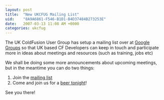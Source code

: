 ```yaml
---
layout: post
title:  "New UKCFUG Mailing List"
uid:	"8A9A6861-F546-B1D1-B4D37484B273253E"
date:   2007-03-13 11:08 AM +0000
categories: ukcfug
---
```

The UK ColdFusion User Group has setup a mailing list over at <a href="http://groups.google.com/group/ukcfug">Google Groups</a> so that UK based CF Developers can keep in touch and participate more in ideas about meetings and resources (such as training, jobs etc) 

We shall be doing some more announcements about upcoming meetings, but in the meantime you can do two things:

<ol>
<li>Join the <a href="http://groups.google.com/group/ukcfug">mailing list</a></li>
<li>Come and join us for a <a href="http://www.markdrew.co.uk/blog/index.cfm/2007/3/9/CFDrinks-Reminder-Tue-13th-of-March">beer tonight</a>!</li>
</ol>
See you there!